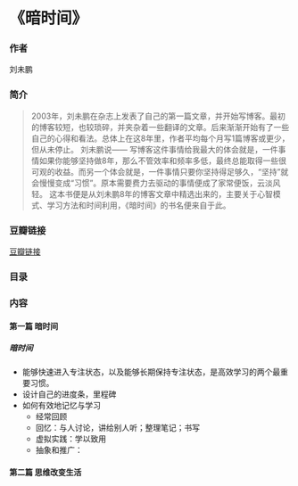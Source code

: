 《暗时间》
=============================

### 作者
刘未鹏 

### 简介
> 2003年，刘未鹏在杂志上发表了自己的第一篇文章，并开始写博客。最初的博客较短，也较琐碎，并夹杂着一些翻译的文章。后来渐渐开始有了一些自己的心得和看法。总体上在这8年里，作者平均每个月写1篇博客或更少，但从未停止。
刘未鹏说——
写博客这件事情给我最大的体会就是，一件事情如果你能够坚持做8年，那么不管效率和频率多低，最终总能取得一些很可观的收益。而另一个体会就是，一件事情只要你坚持得足够久，“坚持”就会慢慢变成“习惯”。原本需要费力去驱动的事情便成了家常便饭，云淡风轻。
这本书便是从刘未鹏8年的博客文章中精选出来的，主要关于心智模式、学习方法和时间利用，《暗时间》的书名便来自于此。

### 豆瓣链接
  [豆瓣链接](http://book.douban.com/subject/6709809/)

### 目录

### 内容

#### 第一篇 暗时间

##### 暗时间
* 能够快速进入专注状态，以及能够长期保持专注状态，是高效学习的两个最重要习惯。
* 设计自己的进度条，里程碑
* 如何有效地记忆与学习
  - 经常回顾
  - 回忆：与人讨论，讲给别人听；整理笔记；书写
  - 虚拟实践：学以致用
  - 抽象和推广：
  
#### 第二篇 思维改变生活
